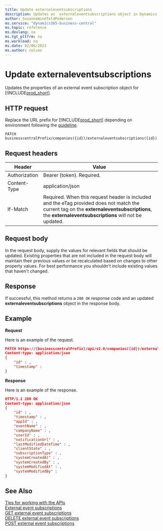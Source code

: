 ```yaml
---
title: Update externaleventsubscriptions
description: Updates an  externaleventsubscriptions object in Dynamics 365 Business Central.
author: SusanneWindfeldPedersen
ms.service: "dynamics365-business-central"
ms.topic: reference
ms.devlang: na
ms.tgt_pltfrm: na
ms.workload: na
ms.date: 02/06/2023
ms.author: solsen
---
```


# Update externaleventsubscriptions

Updates the properties of an external event subscription object for [!INCLUDE[prod_short](../../../includes/prod_short.md)].

## HTTP request

Replace the URL prefix for [!INCLUDE[prod_short](../../../includes/prod_short.md)] depending on environment following the [guideline](../../v2.0/endpoints-apis-for-dynamics.md).

```
PATCH businesscentralPrefix/companies({id})/externaleventsubscriptions({id})
```

## Request headers

|Header|Value|
|------|-----|
|Authorization  |Bearer {token}. Required. |
|Content-Type  |application/json|
|If-Match      |Required. When this request header is included and the eTag provided does not match the current tag on the **externaleventsubscriptions**, the **externaleventsubscriptions** will not be updated. |

## Request body

In the request body, supply the values for relevant fields that should be updated. Existing properties that are not included in the request body will maintain their previous values or be recalculated based on changes to other property values. For best performance you shouldn't include existing values that haven't changed.

## Response

If successful, this method returns a ```200 OK``` response code and an updated **externaleventsubscriptions** object in the response body.

## Example

**Request**

Here is an example of the request.
<!-- START>EDIT_IS_REQUIRED. There URL for accessing the endpoint might be different. Fill in the property values) -->
```json
PATCH https://{businesscentralPrefix}/api/v2.0/companies({id})/externaleventsubscriptions({id})
Content-type: application/json
{
    "id" : ,
    "timestamp" :
}
```
<!-- END>EDIT_IS_REQUIRED -->
**Response**

Here is an example of the response.

<!-- START>EDIT_IS_REQUIRED. Fill in values for properties -->
```json
HTTP/1.1 200 OK
Content-type: application/json
{
    "id" : ,
    "timestamp" : ,
    "appId" : ,
    "eventName" : ,
    "companyName" : ,
    "userId" : ,
    "notificationUrl" : ,
    "lastModifiedDateTime" : ,
    "clientState" : ,
    "subscriptionType" : ,
    "systemCreatedAt" : ,
    "systemCreatedBy" : ,
    "systemModifiedAt" : ,
    "systemModifiedBy" :
}
```
## See Also

[Tips for working with the APIs](/dynamics365/business-central/dev-itpro/developer/devenv-connect-apps-tips)  
[External event subscriptions](../resources/dynamics_externaleventsubscriptions.md)  
[GET external event subscriptions](dynamics_externaleventsubscriptions_get.md)  
[DELETE external event subscriptions](dynamics_externaleventsubscriptions_delete.md)  
[POST external event subscriptions](dynamics_externaleventsubscriptions_create.md)  
